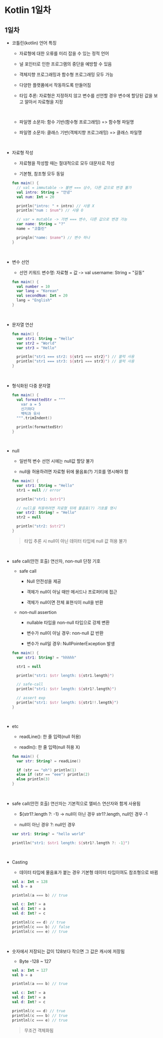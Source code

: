# Kotlin 1일차

## 1일차

- 코틀린(kotlin) 언어 특징

  - 자료형에 대한 오류를 미리 잡을 수 있는 정적 언어

  - 널 포인터로 인한 프로그램의 중단을 예방할 수 있음

  - 객체지향 프로그래밍과 함수형 프로그래밍 모두 가능

  - 다양한 플랫폼에서 작동하도록 만들어짐

  - 타입 추론: 자료형은 지정하지 않고 변수를 선언할 경우 변수에 할당된 값을 보고 알아서 자료형을 지정

  <br />

  - 파일명 소문자: 함수 기반(함수형 프로그래밍) => 함수형 파일명

  - 파일명 소문자: 클래스 기반(객체지향 프로그래밍) => 클래스 파일명

  <br />

- 자료형 작성

  - 자료형을 작성할 때는 절대적으로 모두 대문자로 작성

  - 기본형, 참조형 모두 동일

  ```kotlin
  fun main() {
    // val = immutable -> 불변 === 상수, 다른 값으로 변경 불가
    val intro: String = "안녕"
    val num: Int = 20

    println("intro: " + intro) // 사용 X
    println("num : $num") // 사용 O

    // var = mutable -> 가변 === 변수, 다른 값으로 변경 가능
    var name: String = "?"
    name = "코틀린"

    pringln("name: $name") // 변수 하나
  }
  ```

<br />

- 변수 선언

  - 선언 키워드 변수명: 자료형 = 값 -> val username: String = "길동"

  ```kotlin
  fun main() {
    val number = 10
    var lang = "Korean"
    val secondNum: Int = 20
    lang = "English"
  }
  ```

<br />

- 문자열 연산

  ```kotlin
  fun main() {
    var str1: String = "Hello"
    var str2 = "World"
    var str3 = "Hello"

    println("str1 === str2: ${str1 === str2}") // 블럭 사용
    println("str1 === str3: ${str1 === str3}") // 블럭 사용
  }
  ```

<br />

- 형식화된 다중 문자열

  ```kotlin
  fun main() {
    val formattedStr = """
      var a = 5
      신기하다
      백틱과 유사
    """.trimIndent()

    println(formattedStr)
  }
  ```

<br />

- null

  - 일반적 변수 선언 시에는 null값 할당 불가

  - null을 허용하려면 자료형 뒤에 물음표(?) 기호를 명시해야 함

  ```kotlin
  fun main() {
    var str1: String = "Hello"
    str1 = null // error

    println("str1: $str1")

    // null을 허용하려면 자료형 뒤에 물음표(?) 기호를 명시
    var str2: String? = "Hello"
    str2 = null

    println("str2: $str2")
  }
  ```

  > 타입 추론 시 null이 아닌 데이터 타입에 null 값 허용 불가

<br />

- safe call(안전 호출) 연산자, non-null 단정 기호

  - safe call

    - Null 안전성을 제공

    - 객체가 null이 아닐 때만 메서드나 프로퍼티에 접근

    - 객체가 null이면 전체 표현식이 null을 반환

  - non-null assertion

    - nullable 타입을 non-null 타입으로 강제 변환

    - 변수가 null이 아닐 경우: non-null 값 반환

    - 변수가 null일 경우: NullPointerException 발생

  ```kotlin
  fun main() {
    var str1: String? = "hhhhh"

    str1 = null

    println("str1: $str length: ${str1.length}")

    // safe-call
    println("str1: $str length: ${str1?.length}")

    // assert exp
    println("str1: $str length: ${str1!!.length}")
  }
  ```

<br />

- etc

  - readLine(): 한 줄 입력(null 허용)

  - readln(): 한 줄 입력(null 허용 X)

  ```kotlin
  fun main() {
    var str: String? = readLine()

    if (str == "oh") println(1)
    else if (str == "eee") println(2)
    else println(3)
  }
  ```

<br />

- safe call(안전 호출) 연산자는 기본적으로 엘비스 연산자와 함게 사용됨

  - ${str1?.length ?: -1} -> null이 아닌 경우 str1?.length, null인 경우 -1

  - null이 아닌 경우 ?: null인 경우

  ```kotlin
  var str1: String? = "hello world"

  printlln("str1: $str1 length: ${str1?.length ?: -1}")
  ```

<br />

- Casting

  - 데이터 타입에 물음표가 붙는 경우 기본형 데이터 타입이여도 참조형으로 바뀜

  ```kotlin
  val a: Int = 128
  val b = a

  printlnl(a === b) // true

  val c: Int? = a
  val d: Int? = a
  val d: Int? = c

  printlnl(c == d) // true
  printlnl(c === b) // false
  printlnl(c === e) // true
  ```

<br />

- 숫자에서 저장되는 값이 128보다 작으면 그 값은 캐시에 저장됨

  - Byte -128 ~ 127

  ```kotlin
  val a: Int = 127
  val b = a

  printlnl(a === b) // true

  val c: Int? = a
  val d: Int? = a
  val d: Int? = c

  printlnl(c == d) // true
  printlnl(c === b) // true
  printlnl(c === e) // true
  ```

  > 무조건 객체화됨
